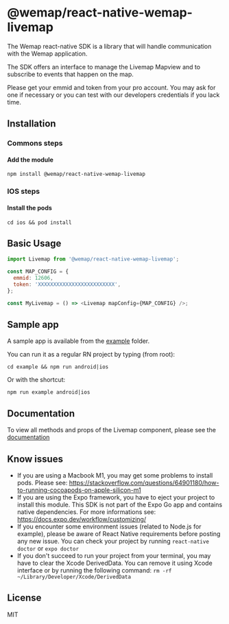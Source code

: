 # @wemap/react-native-wemap-livemap

The Wemap react-native SDK is a library that will handle communication with the Wemap application.

The SDK offers an interface to manage the Livemap Mapview and to subscribe to events that happen on the map.

Please get your emmid and token from your pro account. You may ask for one if necessary or you can test with our developers credentials if you lack time.

## Installation

### Commons steps

#### Add the module

```
npm install @wemap/react-native-wemap-livemap
```

### IOS steps

#### Install the pods

```
cd ios && pod install
```

## Basic Usage

```js
import Livemap from '@wemap/react-native-wemap-livemap';

const MAP_CONFIG = {
  emmid: 12606,
  token: 'XXXXXXXXXXXXXXXXXXXXXXXXX',
};

const MyLivemap = () => <Livemap mapConfig={MAP_CONFIG} />;
```

## Sample app

A sample app is available from the [example](https://github.com/wemap/react-native-wemap-livemap/tree/master/example) folder.

You can run it as a regular RN project by typing (from root):

```
cd example && npm run android|ios
```

Or with the shortcut:

```
npm run example android|ios
```

## Documentation

To view all methods and props of the Livemap component, please see the [documentation](https://developers.getwemap.com/docs/react-native)

## Know issues

- If you are using a Macbook M1, you may get some problems to install pods. Please see: https://stackoverflow.com/questions/64901180/how-to-running-cocoapods-on-apple-silicon-m1
- If you are using the Expo framework, you have to eject your project to install this module. This SDK is not part of the Expo Go app and contains native dependencies. For more informations see: https://docs.expo.dev/workflow/customizing/
- If you encounter some environment issues (related to Node.js for example), please be aware of React Native requirements before posting any new issue. You can check your project by running `react-native doctor` or `expo doctor`
- If you don't succeed to run your project from your terminal, you may have to clear the Xcode DerivedData. You can remove it using Xcode interface or by running the following command: `rm -rf ~/Library/Developer/Xcode/DerivedData`

## License

MIT
